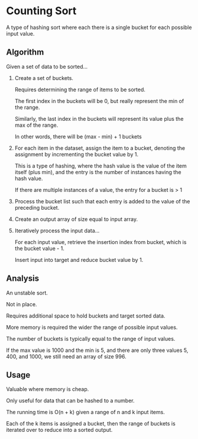 Counting Sort
=============
A type of hashing sort where each there is a single bucket for each possible input value.


Algorithm
---------

Given a set of data to be sorted...

1) Create a set of buckets.

   Requires determining the range of items to be sorted.

   The first index in the buckets will be 0, but really represent the min of the range.

   Similarly, the last index in the buckets will represent its value plus the max of the range.

   In other words, there will be (max - min) + 1 buckets

2) For each item in the dataset, assign the item to a bucket, denoting the assignment by incrementing the bucket value by 1.

   This is a type of hashing, where the hash value is the value of the item itself (plus min), and the entry is the number of instances having the hash value.

   If there are multiple instances of a value, the entry for a bucket is > 1

3) Process the bucket list such that each entry is added to the value of the preceding bucket.

4) Create an output array of size equal to input array.

5) Iteratively process the input data...

   For each input value, retrieve the insertion index from bucket, which is the bucket value - 1.

   Insert input into target and reduce bucket value by 1.



Analysis
--------
An unstable sort.

Not in place.

Requires additional space to hold buckets and target sorted data.

More memory is required the wider the range of possible input values.  

The number of buckets is typically equal to the range of input values.

If the max value is 1000 and the min is 5, and there are only three values 5, 400, and 1000, we still need an array of size 996.


Usage
-----
Valuable where memory is cheap.

Only useful for data that can be hashed to a number.

The running time is O(n + k) given a range of n and k input items.  

Each of the k items is assigned a bucket, then the range of buckets is iterated over to reduce into a sorted output.
